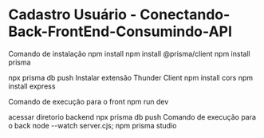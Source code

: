 
# Cadastro Usuário -  Conectando-Back-FrontEnd-Consumindo-API
Comando de instalação 
npm install
npm install @prisma/client
npm install prisma

npx prisma db push
Instalar extensão Thunder Client
npm install cors
npm install express 

Comando de execução para o front
npm run dev

acessar diretorio backend
npx prisma db push
Comando de execução para o back
node --watch server.cjs;
npm prisma studio



